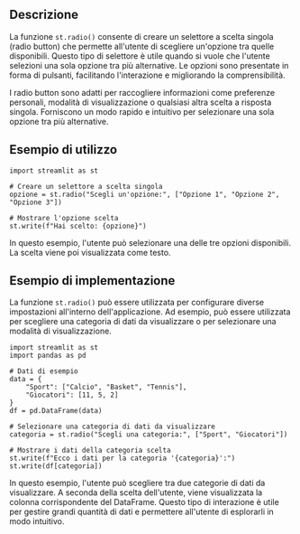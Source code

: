 ## Descrizione

La funzione `st.radio()` consente di creare un selettore a scelta singola (radio button) che permette all'utente di scegliere un'opzione tra quelle disponibili. Questo tipo di selettore è utile quando si vuole che l'utente selezioni una sola opzione tra più alternative. Le opzioni sono presentate in forma di pulsanti, facilitando l'interazione e migliorando la comprensibilità.

I radio button sono adatti per raccogliere informazioni come preferenze personali, modalità di visualizzazione o qualsiasi altra scelta a risposta singola. Forniscono un modo rapido e intuitivo per selezionare una sola opzione tra più alternative.

## Esempio di utilizzo

```
import streamlit as st

# Creare un selettore a scelta singola
opzione = st.radio("Scegli un'opzione:", ["Opzione 1", "Opzione 2", "Opzione 3"])

# Mostrare l'opzione scelta
st.write(f"Hai scelto: {opzione}")
```

In questo esempio, l'utente può selezionare una delle tre opzioni disponibili. La scelta viene poi visualizzata come testo.

## Esempio di implementazione

La funzione `st.radio()` può essere utilizzata per configurare diverse impostazioni all'interno dell'applicazione. Ad esempio, può essere utilizzata per scegliere una categoria di dati da visualizzare o per selezionare una modalità di visualizzazione.

```
import streamlit as st
import pandas as pd

# Dati di esempio
data = {
    "Sport": ["Calcio", "Basket", "Tennis"],
    "Giocatori": [11, 5, 2]
}
df = pd.DataFrame(data)

# Selezionare una categoria di dati da visualizzare
categoria = st.radio("Scegli una categoria:", ["Sport", "Giocatori"])

# Mostrare i dati della categoria scelta
st.write(f"Ecco i dati per la categoria '{categoria}':")
st.write(df[categoria])
```

In questo esempio, l'utente può scegliere tra due categorie di dati da visualizzare. A seconda della scelta dell'utente, viene visualizzata la colonna corrispondente del DataFrame. Questo tipo di interazione è utile per gestire grandi quantità di dati e permettere all'utente di esplorarli in modo intuitivo.